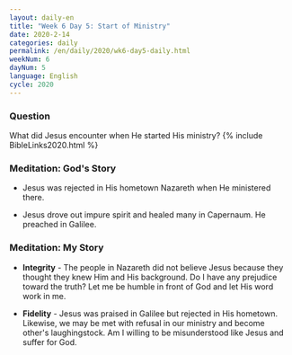 ```yaml
---
layout: daily-en
title: "Week 6 Day 5: Start of Ministry"
date: 2020-2-14 
categories: daily
permalink: /en/daily/2020/wk6-day5-daily.html
weekNum: 6
dayNum: 5
language: English
cycle: 2020
---
```


### Question     
What did Jesus encounter when He started His ministry?
{% include BibleLinks2020.html %} 

### Meditation: God's Story   
+ Jesus was rejected in His hometown Nazareth when He ministered there. 

+ Jesus drove out impure spirit and healed many in Capernaum. He preached in Galilee. 

### Meditation: My Story   
+ **Integrity** - The people in Nazareth did not believe Jesus because they thought they knew Him and His background. Do I have any prejudice toward the truth? Let me be humble in front of God and let His word work in me. 

+ **Fidelity** - Jesus was praised in Galilee but rejected in His hometown. Likewise, we may be met with refusal in our ministry and become other's laughingstock. Am I willing to be misunderstood like Jesus and suffer for God. 
